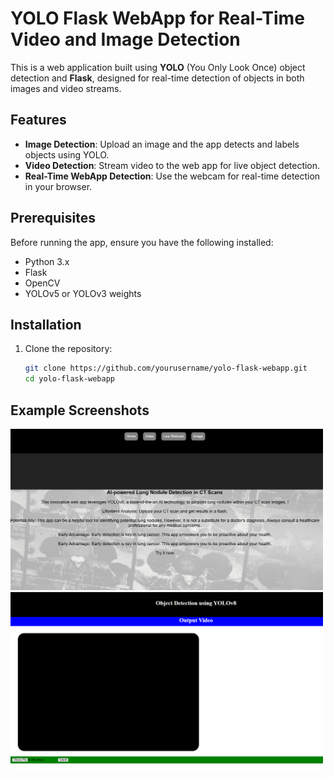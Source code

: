 # YOLO Flask WebApp for Real-Time Video and Image Detection

This is a web application built using **YOLO** (You Only Look Once) object detection and **Flask**, designed for real-time detection of objects in both images and video streams.

## Features
- **Image Detection**: Upload an image and the app detects and labels objects using YOLO.
- **Video Detection**: Stream video to the web app for live object detection.
- **Real-Time WebApp Detection**: Use the webcam for real-time detection in your browser.

## Prerequisites
Before running the app, ensure you have the following installed:
- Python 3.x
- Flask
- OpenCV
- YOLOv5 or YOLOv3 weights

## Installation

1. Clone the repository:
   ```bash
   git clone https://github.com/yourusername/yolo-flask-webapp.git
   cd yolo-flask-webapp
   ```

## Example Screenshots
<img src="screenshot/y1.png" alt="ChatBot" width="500" />
<img src="screenshot/y3.png" alt="image analyzer" width="500" />
